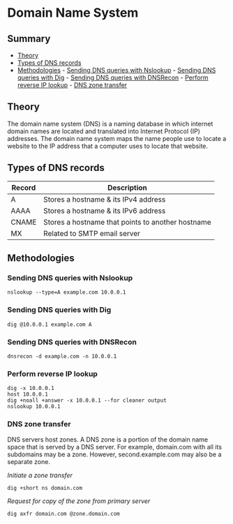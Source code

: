 # Domain Name System

## Summary
- [Theory](#theory)
- [Types of DNS records](#types-of-dns-records)
- [Methodologies](#methodologies)
        - [Sending DNS queries with Nslookup](#sending-dns-queries-with-nslookup)
        - [Sending DNS queries with Dig](#sending-dns-queries-with-dig)
        - [Sending DNS queries with DNSRecon](#sending-dns-queries-with-dnsrecon)
        - [Perform reverse IP lookup](#perform-reverse-ip-lookup)
        - [DNS zone transfer](#dns-zone-transfer)

## Theory
The domain name system (DNS) is a naming database in which internet domain names are located and translated into Internet Protocol (IP) addresses. The domain name system maps the name people use to locate a website to the IP address that a computer uses to locate that website.

## Types of DNS records
| Record | Description |
| ------ | ----------- |
| A | Stores a hostname & its IPv4 address |
| AAAA | Stores a hostname & its IPv6 address |
| CNAME | Stores a hostname that points to another hostname |
| MX | Related to SMTP email server |

## Methodologies
### Sending DNS queries with Nslookup
`nslookup --type=A example.com 10.0.0.1`

### Sending DNS queries with Dig
`dig @10.0.0.1 example.com A`

### Sending DNS queries with DNSRecon
`dnsrecon -d example.com -n 10.0.0.1`

### Perform reverse IP lookup
```
dig -x 10.0.0.1
host 10.0.0.1
dig +noall +answer -x 10.0.0.1 --for cleaner output
nslookup 10.0.0.1
```

### DNS zone transfer
DNS servers host zones. A DNS zone is a portion of the domain name space that is served by a DNS server. For example, domain.com with all its subdomains may be a zone. However, second.example.com may also be a separate zone.

*Initiate a zone transfer*

`dig +short ns domain.com`

*Request for copy of the zone from primary server*

`dig axfr domain.com @zone.domain.com`
